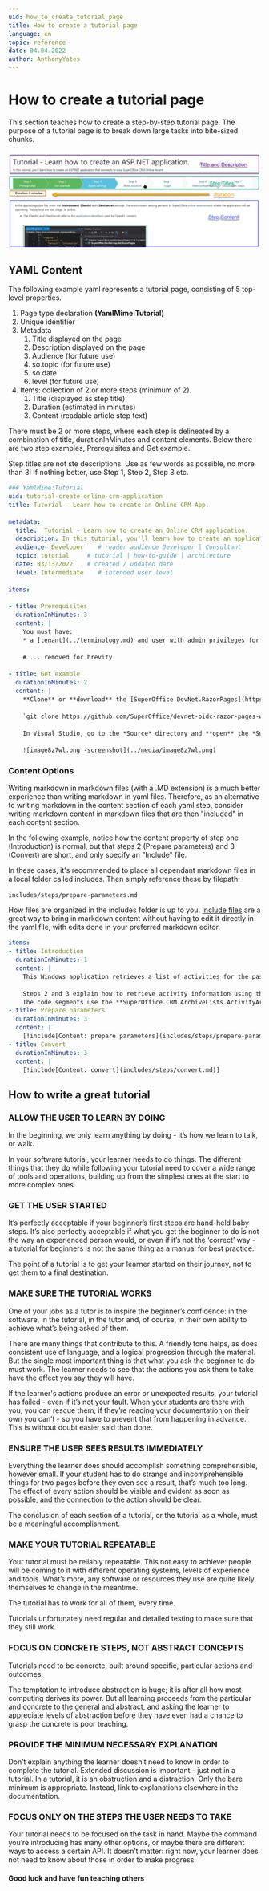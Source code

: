 ```yaml
---
uid: how_to_create_tutorial_page
title: How to create a tutorial page
language: en
topic: reference
date: 04.04.2022
author: AnthonyYates
---
```


<!-- markdownlint-disable-file MD013 -->

# How to create a tutorial page

This section teaches how to create a step-by-step tutorial page. The purpose of a tutorial page is to break down large tasks into bite-sized chunks.

![Overview][overview]

## YAML Content

The following example yaml represents a tutorial page, consisting of 5 top-level properties.

1. Page type declaration **(YamlMime:Tutorial)**
2. Unique identifier
3. Metadata
   1. Title displayed on the page
   2. Description displayed on the page
   3. Audience (for future use)
   4. so.topic (for future use)
   5. so.date
   6. level (for future use)
4. Items: collection of 2 or more steps (minimum of 2).
   1. Title (displayed as step title)
   2. Duration (estimated in minutes)
   3. Content (readable article step text)

There must be 2 or more steps, where each step is delineated by a combination of title, durationInMinutes and content elements. Below there are two step examples, Prerequisites and Get example.

Step titles are not ste descriptions. Use as few words as possible, no more than 3! If nothing better, use Step 1, Step 2, Step 3 etc.

```yaml
### YamlMime:Tutorial
uid: tutorial-create-online-crm-application
title: Tutorial - Learn how to create an Online CRM App.

metadata:
  title:  Tutorial - Learn how to create an Online CRM application.
  description: In this tutorial, you'll learn how to create an application that connects to your SuperOffice CRM Online tenant.
  audience: Developer    # reader audience Developer | Consultant
  topic: tutorial     # tutorial | how-to-guide | architecture
  date: 03/13/2022    # created / updated date
  level: Intermediate    # intended user level

items:

- title: Prerequisites
  durationInMinutes: 3
  content: |
    You must have:
    * a [tenant](../terminology.md) and user with admin privileges for testing sign-in.

    # ... removed for brevity

- title: Get example 
  durationInMinutes: 2
  content: |
    **Clone** or **download** the [SuperOffice.DevNet.RazorPages](https://github.com/SuperOffice/devnet-oidc-razor-pages-webapi) from GitHub.

    `git clone https://github.com/SuperOffice/devnet-oidc-razor-pages-webapi.git`

    In Visual Studio, go to the *Source* directory and **open** the *SuperOffice.DevNet.RazorPages.sln* file.

    ![image8z7wl.png -screenshot](../media/image8z7wl.png)   
```

### Content Options

Writing markdown in markdown files (with a .MD extension) is a much better experience than writing markdown in yaml files. Therefore, as an alternative to writing markdown in the content section of each yaml step, consider writing markdown content in markdown files that are then "included" in each content section.

In the following example, notice how the content property of step one (Introduction) is normal, but that steps 2 (Prepare parameters) and 3 (Convert) are short, and only specify an "Include" file.

In these cases, it's recommended to place all dependant markdown files in a local folder called includes. Then simply reference these by filepath:

`includes/steps/prepare-parameters.md`

How files are organized in the includes folder is up to you. [Include files][includes] are a great way to bring in markdown content without having to edit it directly in the yaml file, with edits done in your preferred markdown editor.

```yaml
items:
- title: Introduction
  durationInMinutes: 1
  content: |
    This Windows application retrieves a list of activities for the past 6 months of the logged-in user. It also supports filtering the activities based on user input.

    Steps 2 and 3 explain how to retrieve activity information using the Activity Archive Provider and convert the retrieved information into a format that can be displayed in a data grid.
    The code segments use the **SuperOffice.CRM.ArchiveLists.ActivityArchiveProvider** to retrieve the activities.
- title: Prepare parameters
  durationInMinutes: 3
  content: |
    [!include[Content: prepare parameters](includes/steps/prepare-parameters.md)]
- title: Convert
  durationInMinutes: 3
  content: |
    [!include[Content: convert](includes/steps/convert.md)]
```

## How to write a great tutorial

### ALLOW THE USER TO LEARN BY DOING​

In the beginning, we only learn anything by doing - it’s how we learn to talk, or walk.​

In your software tutorial, your learner needs to do things. The different things that they do while following your tutorial need to cover a wide range of tools and operations, building up from the simplest ones at the start to more complex ones.​

### GET THE USER STARTED​

It’s perfectly acceptable if your beginner’s first steps are hand-held baby steps. It’s also perfectly acceptable if what you get the beginner to do is not the way an experienced person would, or even if it’s not the ‘correct’ way - a tutorial for beginners is not the same thing as a manual for best practice.​

The point of a tutorial is to get your learner started on their journey, not to get them to a final destination.​

### MAKE SURE THE TUTORIAL WORKS​

One of your jobs as a tutor is to inspire the beginner’s confidence: in the software, in the tutorial, in the tutor and, of course, in their own ability to achieve what’s being asked of them.​

There are many things that contribute to this. A friendly tone helps, as does consistent use of language, and a logical progression through the material. But the single most important thing is that what you ask the beginner to do must work. The learner needs to see that the actions you ask them to take have the effect you say they will have.​

If the learner's actions produce an error or unexpected results, your tutorial has failed - even if it’s not your fault. When your students are there with you, you can rescue them; if they’re reading your documentation on their own you can’t - so you have to prevent that from happening in advance. This is without doubt easier said than done.​​

### ENSURE THE USER SEES RESULTS IMMEDIATELY​

Everything the learner does should accomplish something comprehensible, however small. If your student has to do strange and incomprehensible things for two pages before they even see a result, that’s much too long. The effect of every action should be visible and evident as soon as possible, and the connection to the action should be clear.​

The conclusion of each section of a tutorial, or the tutorial as a whole, must be a meaningful accomplishment.​

### MAKE YOUR TUTORIAL REPEATABLE​

Your tutorial must be reliably repeatable. This not easy to achieve: people will be coming to it with different operating systems, levels of experience and tools. What’s more, any software or resources they use are quite likely themselves to change in the meantime.​

The tutorial has to work for all of them, every time.​

Tutorials unfortunately need regular and detailed testing to make sure that they still work.​

### FOCUS ON CONCRETE STEPS, NOT ABSTRACT CONCEPTS​

Tutorials need to be concrete, built around specific, particular actions and outcomes.

The temptation to introduce abstraction is huge; it is after all how most computing derives its power. But all learning proceeds from the particular and concrete to the general and abstract, and asking the learner to appreciate levels of abstraction before they have even had a chance to grasp the concrete is poor teaching.​

### PROVIDE THE MINIMUM NECESSARY EXPLANATION​

Don’t explain anything the learner doesn’t need to know in order to complete the tutorial. Extended discussion is important - just not in a tutorial. In a tutorial, it is an obstruction and a distraction. Only the bare minimum is appropriate. Instead, link to explanations elsewhere in the documentation.​

### FOCUS ONLY ON THE STEPS THE USER NEEDS TO TAKE​

Your tutorial needs to be focused on the task in hand. Maybe the command you’re introducing has many other options, or maybe there are different ways to access a certain API. It doesn’t matter: right now, your learner does not need to know about those in order to make progress.​

#### Good luck and have fun teaching others

<!-- Referenced links -->

[includes]: ./markdown-guide/index.md#included-markdown-files

<!-- referenced images -->

[overview]: media/how-to-create-tutorial-a-overview.png
